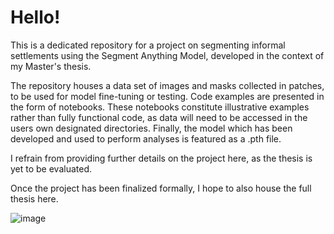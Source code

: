 # Hello!
This is a dedicated repository for a project on segmenting informal settlements using the Segment Anything Model, developed in the context of my Master's thesis.

The repository houses a data set of images and masks collected in patches, to be used for model fine-tuning or testing.
Code examples are presented in the form of notebooks. These notebooks constitute illustrative examples rather than fully functional code, as data will need to be accessed in the users own designated directories.
Finally, the model which has been developed and used to perform analyses is featured as a .pth file.

I refrain from providing further details on the project here, as the thesis is yet to be evaluated.

Once the project has been finalized formally, I hope to also house the full thesis here.

![image](https://github.com/user-attachments/assets/a5c0f88a-4b51-4fa1-a0e8-af1073cf81fc)

